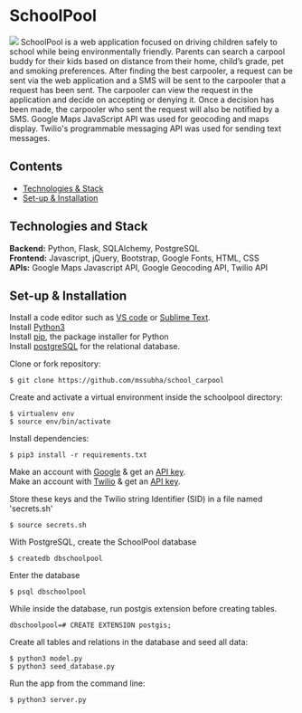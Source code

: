 # SchoolPool  
![](file:///Users/victorsi/Desktop/Screen%20Shot%202020-03-14%20at%2012.44.09%20AM.png)
SchoolPool is a web application focused on driving children safely to school while being environmentally friendly. Parents can search a carpool buddy for their kids based on distance from their home, child’s grade, pet and smoking preferences. After finding the best carpooler, a request can be sent via the web application and a SMS will be sent to the carpooler that a request has been sent. The carpooler can view the request in the application and decide on accepting or denying it. Once a decision has been made, the carpooler who sent the request will also be notified by a SMS. Google Maps JavaScript API was used for geocoding and maps display. Twilio's programmable messaging API was used for sending text messages.<br>

## Contents
* [Technologies & Stack](#techstack)
* [Set-up & Installation](#installation)


## <a name="techstack"></a> Technologies and Stack
**Backend:**
Python, Flask, SQLAlchemy, PostgreSQL <br>
**Frontend:**
Javascript, jQuery, Bootstrap, Google Fonts, HTML, CSS <br>
**APIs:**
Google Maps Javascript API, Google Geocoding API, Twilio API



## <a name="installation"></a> Set-up & Installation
Install a code editor such as [VS code](https://code.visualstudio.com/download) or [Sublime Text](https://www.sublimetext.com/).<br>
Install [Python3](https://www.python.org/downloads/mac-osx/)<br>
Install [pip](https://pip.pypa.io/en/stable/installing/), the package installer for Python <br>
Install [postgreSQL](https://www.postgresql.org/) for the relational database.<br>


Clone or fork repository:
```
$ git clone https://github.com/mssubha/school_carpool
```
Create and activate a virtual environment inside the schoolpool directory:
```
$ virtualenv env
$ source env/bin/activate
```
Install dependencies:
```
$ pip3 install -r requirements.txt
```
Make an account with [Google](https://developers.google.com/maps/documentation/javascript/overview) & get an [API key](https://developers.google.com/maps/documentation/javascript/get-api-key).<br>
Make an account with [Twilio](https://www.twilio.com/docs) & get an [API key](https://www.twilio.com/docs/usage/api).<br>

Store these keys and the Twilio string Identifier (SID) in a file named 'secrets.sh' <br> 
```
$ source secrets.sh
```
With PostgreSQL, create the SchoolPool database
```
$ createdb dbschoolpool
```
Enter the database
```
$ psql dbschoolpool
```
While inside the database, run postgis extension before creating tables.
```
dbschoolpool=# CREATE EXTENSION postgis;
```
Create all tables and relations in the database and seed all data:
```
$ python3 model.py
$ python3 seed_database.py
```
Run the app from the command line:
```
$ python3 server.py
```


